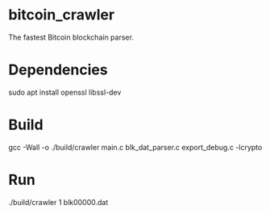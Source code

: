 # bitcoin_crawler
The fastest Bitcoin blockchain parser.

# Dependencies
sudo apt install openssl libssl-dev

# Build
gcc -Wall -o ./build/crawler main.c blk_dat_parser.c export_debug.c -lcrypto

# Run
./build/crawler 1 blk00000.dat
